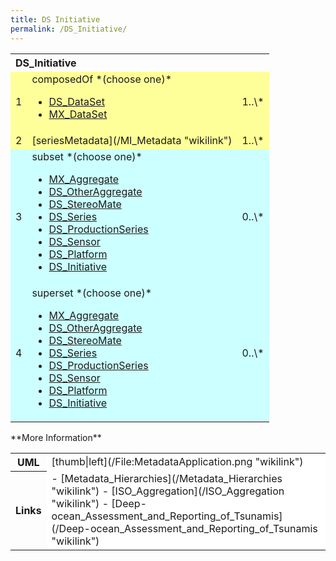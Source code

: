 ```yaml
---
title: DS Initiative
permalink: /DS_Initiative/
---
```


<table class="wikitable">
<tr>
<th colspan="3" align="left">
DS_Initiative

</th>
</tr>
<tr bgcolor="FFFF99">
<td>
1

</td>
<td>
composedOf *(choose one)*

-   [DS_DataSet](/DS_DataSet "wikilink")
-   [MX_DataSet](/MX_DataSet "wikilink")

</td>
<td>
1..\*

</td>
</tr>
<tr bgcolor="FFFF99">
<td>
2

</td>
<td>
[seriesMetadata](/MI_Metadata "wikilink")

</td>
<td>
1..\*

</td>
</tr>
<tr bgcolor="CCFFFF">
<td>
3

</td>
<td>
subset *(choose one)*

-   [MX_Aggregate](/MX_Aggregate "wikilink")
-   [DS_OtherAggregate](/DS_OtherAggregate "wikilink")
-   [DS_StereoMate](/DS_StereoMate "wikilink")
-   [DS_Series](/DS_Series "wikilink")
-   [DS_ProductionSeries](/DS_ProductionSeries "wikilink")
-   [DS_Sensor](/DS_Sensor "wikilink")
-   [DS_Platform](/DS_Platform "wikilink")
-   [DS_Initiative](/DS_Initiative "wikilink")

</td>
<td>
0..\*

</td>
</tr>
<tr bgcolor="CCFFFF">
<td>
4

</td>
<td>
superset *(choose one)*

-   [MX_Aggregate](/MX_Aggregate "wikilink")
-   [DS_OtherAggregate](/DS_OtherAggregate "wikilink")
-   [DS_StereoMate](/DS_StereoMate "wikilink")
-   [DS_Series](/DS_Series "wikilink")
-   [DS_ProductionSeries](/DS_ProductionSeries "wikilink")
-   [DS_Sensor](/DS_Sensor "wikilink")
-   [DS_Platform](/DS_Platform "wikilink")
-   [DS_Initiative](/DS_Initiative "wikilink")
    </td>

<td>
0..\*

</td>
</tr>
</table>
**More Information**

<table class="wikitable">
<tr>
<th>
UML

</th>
<td bgcolor="FFFFFF">
[thumb|left](/File:MetadataApplication.png "wikilink")

</td>
</tr>
<tr>
<th>
Links

</th>
<td bgcolor="FFFFFF">
-   [Metadata_Hierarchies](/Metadata_Hierarchies "wikilink")
-   [ISO_Aggregation](/ISO_Aggregation "wikilink")
-   [Deep-ocean_Assessment_and_Reporting_of_Tsunamis](/Deep-ocean_Assessment_and_Reporting_of_Tsunamis "wikilink")

</td>
</tr>
</table>
